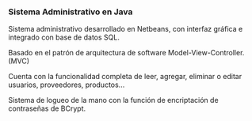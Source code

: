 ### Sistema Administrativo en Java

Sistema administrativo desarrollado en Netbeans, con interfaz gráfica e integrado con base de datos SQL.

Basado en el patrón de arquitectura de software Model-View-Controller. (MVC)

Cuenta con la funcionalidad completa de leer, agregar, eliminar o editar usuarios, proveedores, productos...

Sistema de logueo de la mano con la función de encriptación de contraseñas de BCrypt.
